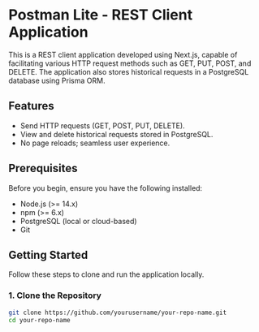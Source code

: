 # Postman Lite - REST Client Application

This is a REST client application developed using Next.js, capable of facilitating various HTTP request methods such as GET, PUT, POST, and DELETE. The application also stores historical requests in a PostgreSQL database using Prisma ORM.

## Features

- Send HTTP requests (GET, POST, PUT, DELETE).
- View and delete historical requests stored in PostgreSQL.
- No page reloads; seamless user experience.

## Prerequisites

Before you begin, ensure you have the following installed:

- Node.js (>= 14.x)
- npm (>= 6.x)
- PostgreSQL (local or cloud-based)
- Git

## Getting Started

Follow these steps to clone and run the application locally.

### 1. Clone the Repository

```bash
git clone https://github.com/yourusername/your-repo-name.git
cd your-repo-name
